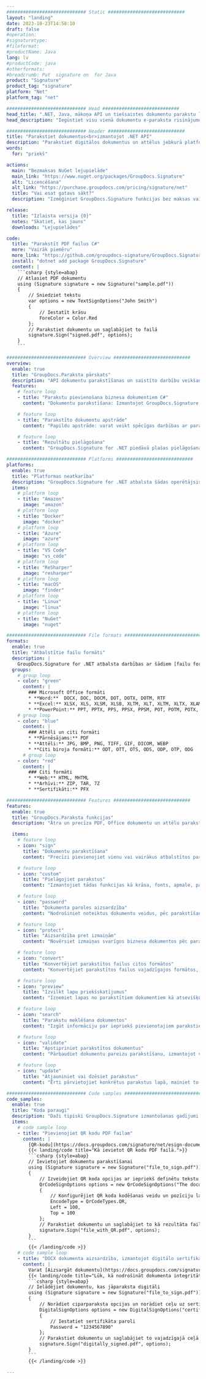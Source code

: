 ```yaml
---
############################# Static ############################
layout: "landing"
date: 2023-10-23T14:58:10
draft: false
#operation: 
#signaturetype: 
#fileformat: 
#productName: Java
lang: lv
#productCode: java
#otherformats: 
#breadcrumb: Put  signature on  for Java
product: "Signature"
product_tag: "signature"
platform: "Net"
platform_tag: "net"

############################# Head ############################
head_title: ".NET, Java, mākoņa API un tiešsaistes dokumentu parakstu lietotnes"
head_description: "Iegūstiet visu vienā dokumentu e-paraksta risinājumu .NET, Java un mākoņa lietojumprogrammām. Parakstiet izplatītos dokumentu formātus tiešsaistē, izmantojot vienkāršu vilkšanas un nomešanas funkciju"

############################# Header ############################
title: "Parakstiet dokumentus<br>izmantojot .NET API"
description: "Parakstiet digitālos dokumentus un attēlus jebkurā platformā, izmantojot mūsu elastīgās API un uz lietotnēm balstītus risinājumus programmētājiem un galalietotājiem."
words:
  for: "priekš"

actions:
  main: "Bezmaksas NuGet lejupielāde"
  main_link: "https://www.nuget.org/packages/GroupDocs.Signature"
  alt: "Licencēšana"
  alt_link: "https://purchase.groupdocs.com/pricing/signature/net"
  title: "Vai esat gatavs sākt?"
  description: "Izmēģiniet GroupDocs.Signature funkcijas bez maksas vai pieprasiet licenci"

release:
  title: "Izlaista versija {0}"
  notes: "Skatiet, kas jauns"
  downloads: "Lejupielādes"

code:
  title: "Parakstīt PDF failus C#"
  more: "Vairāk piemēru"
  more_link: "https://github.com/groupdocs-signature/GroupDocs.Signature-for-.NET"
  install: "dotnet add package GroupDocs.Signature"
  content: |
    ```csharp {style=abap}   
    // Atlasiet PDF dokumentu
    using (Signature signature = new Signature("sample.pdf"))
    {
        // Sniedziet tekstu
        var options = new TextSignOptions("John Smith")
        {
            // Iestatīt krāsu
            ForeColor = Color.Red
        };
        // Parakstiet dokumentu un saglabājiet to failā
        signature.Sign("signed.pdf", options);
    }
    ```

############################# Overview ############################
overview:
  enable: true
  title: "GroupDocs.Paraksta pārskats"
  description: "API dokumentu parakstīšanas un saistīto darbību veikšanai .NET lietojumprogrammās"
  features:
    # feature loop
    - title: "Parakstu pievienošana biznesa dokumentiem C#"
      content: "Dokumentu parakstīšana: Izmantojot GroupDocs.Signature for .NET, varat pievienot dažādu veidu parakstus, piemēram, tekstu, attēlus, svītrkodus un digitālos sertifikātus, PDF un Office dokumentiem. Šī API ļauj parakstīt dokumentus ar gandrīz jebkura veida datiem, tostarp slēptiem metadatiem."

    # feature loop
    - title: "Parakstīto dokumentu apstrāde"
      content: "Papildu apstrāde: varat veikt spēcīgas darbības ar parakstītiem dokumentiem, izmantojot GroupDocs.Signature. Tas ietver esošo parakstu meklēšanu biznesa dokumentos un to pārbaudi, izmantojot īpašus kritērijus. Turklāt, izmantojot šo .NET API, varat izgūt dokumenta informāciju un priekšskatīt lapas."

    # feature loop
    - title: "Rezultātu pielāgošana"
      content: "GroupDocs.Signature for .NET piedāvā plašas pielāgošanas iespējas. Varat precīzi novietot parakstus jebkurā dokumenta lapā un pielāgot to izskatu, izmantojot dažādus iestatījumus. Turklāt šī API atbalsta apstrādāto dokumentu saglabāšanu plašā atbalstīto formātu klāstā."

############################# Platforms ############################
platforms:
  enable: true
  title: "Platformas neatkarība"
  description: "GroupDocs.Signature for .NET atbalsta šādas operētājsistēmas, ietvarus un pakotņu pārvaldniekus"
  items:
    # platform loop
    - title: "Amazon"
      image: "amazon"
    # platform loop
    - title: "Docker"
      image: "docker"
    # platform loop
    - title: "Azure"
      image: "azure"
    # platform loop
    - title: "VS Code"
      image: "vs_code"
    # platform loop
    - title: "ReSharper"
      image: "resharper"
    # platform loop
    - title: "macOS"
      image: "finder"
    # platform loop
    - title: "Linux"
      image: "linux"
    # platform loop
    - title: "NuGet"
      image: "nuget"

############################# File formats ############################
formats:
  enable: true
  title: "Atbalstītie failu formāti"
  description: |
    GroupDocs.Signature for .NET atbalsta darbības ar šādiem [failu formātiem](https://docs.groupdocs.com/signature/net/supported-document-formats/).
  groups:
    # group loop
    - color: "green"
      content: |
        ### Microsoft Office formāti
        * **Word:**  DOCX, DOC, DOCM, DOT, DOTX, DOTM, RTF
        * **Excel:** XLSX, XLS, XLSM, XLSB, XLTM, XLT, XLTM, XLTX, XLAM, SXC, SpreadsheetML
        * **PowerPoint:** PPT, PPTX, PPS, PPSX, PPSM, POT, POTM, POTX, PPTM
    # group loop
    - color: "blue"
      content: |
        ### Attēli un citi formāti
        * **Pārnēsājams:** PDF
        * **Attēli:** JPG, BMP, PNG, TIFF, GIF, DICOM, WEBP
        * **Citi biroja formāti:** ODT, OTT, OTS, ODS, ODP, OTP, ODG
      # group loop
    - color: "red"
      content: |
        ### Citi formāti
        * **Web:** HTML, MHTML
        * **Arhīvi:** ZIP, TAR, 7Z
        * **Sertifikāti:** PFX

############################# Features ############################
features:
  enable: true
  title: "GroupDocs.Paraksta funkcijas"
  description: "Ātra un precīza PDF, Office dokumentu un attēlu parakstīšana"

  items:
    # feature loop
    - icon: "sign"
      title: "Dokumentu parakstīšana"
      content: "Precīzi pievienojiet vienu vai vairākus atbalstītos parakstu veidus jebkurā norādītajā biznesa dokumentu pozīcijā."

    # feature loop
    - icon: "custom"
      title: "Pielāgojiet parakstus"
      content: "Izmantojiet tādas funkcijas kā krāsa, fonts, apmale, pagriešana utt., lai konfigurētu parakstu izskatu."

    # feature loop
    - icon: "password"
      title: "Dokumenta paroles aizsardzība"
      content: "Nodrošiniet noteiktus dokumentu veidus, pēc parakstīšanas iestatot paroli."

    # feature loop
    - icon: "protect"
      title: "Aizsardzība pret izmaiņām"
      content: "Novērsiet izmaiņas svarīgos biznesa dokumentos pēc paraksta pievienošanas ar digitālo sertifikātu."

    # feature loop
    - icon: "convert"
      title: "Konvertējiet parakstītos failus citos formātos"
      content: "Konvertējiet parakstītos failus vajadzīgajos formātos, piemēram, saglabājiet Word dokumentu kā PDF."

    # feature loop
    - icon: "preview"
      title: "Izvilkt lapu priekšskatījumus"
      content: "Izņemiet lapas no parakstītiem dokumentiem kā atsevišķus attēlus turpmākai apstrādei."

    # feature loop
    - icon: "search"
      title: "Parakstu meklēšana dokumentos"
      content: "Izgūt informāciju par iepriekš pievienotajiem parakstiem konkrētos dokumentos."

    # feature loop
    - icon: "validate"
      title: "Apstipriniet parakstītos dokumentus"
      content: "Pārbaudiet dokumentu pareizu parakstīšanu, izmantojot validācijas līdzekļus."

    # feature loop
    - icon: "update"
      title: "Atjauniniet vai dzēsiet parakstus"
      content: "Ērti pārvietojiet konkrētus parakstus lapā, mainiet to tekstu vai izdzēsiet tos bez problēmām."

############################# Code samples ############################
code_samples:
  enable: true
  title: "Koda paraugi"
  description: "Daži tipiski GroupDocs.Signature izmantošanas gadījumi .NET operācijām"
  items:
    # code sample loop
    - title: "Pievienojiet QR kodu PDF failam"
      content: |
        [QR-kodu](https://docs.groupdocs.com/signature/net/esign-document-with-qr-code-signature/) pievienošana noteiktām PDF dokumentu lapām var uzlabot biznesa procesus. Tālāk ir sniegts piemērs, kā pievienot QR kodu, izmantojot GroupDocs.Signature.
        {{< landing/code title="Kā ievietot QR kodu PDF failā.">}}
        ```csharp {style=abap}
        // Ievietojiet dokumentu parakstīšanai
        using (Signature signature = new Signature("file_to_sign.pdf"))
        {
            // Izveidojiet QR koda opcijas ar iepriekš definētu tekstu
            QrCodeSignOptions options = new QrCodeSignOptions("The document is approved by John Smith")
            {
                // Konfigurējiet QR koda kodēšanas veidu un pozīciju lapā
                EncodeType = QrCodeTypes.QR,
                Left = 100,
                Top = 100
            };
            // Parakstiet dokumentu un saglabājiet to kā rezultāta failu
            signature.Sign("file_with_QR.pdf", options);
        }
        ```
        {{< /landing/code >}}
    # code sample loop
    - title: "DOCX dokumenta aizsardzība, izmantojot digitālo sertifikātu"
      content: |
        Varat [Aizsargāt dokumentu](https://docs.groupdocs.com/signature/net/esign-document-with-digital-signature/), izmantojot personiskos vai korporatīvos parakstus, kas saglabāti kā ciparsertifikāti. Šādus aizsargātus dokumentus nevar mainīt, nepadarot parakstu par nederīgu.
        {{< landing/code title="Lūk, kā nodrošināt dokumenta integritāti.">}}
        ```csharp {style=abap}   
        // Ielādējiet dokumentu, kas jāparaksta digitāli
        using (Signature signature = new Signature("file_to_sign.pdf"))
        {
            // Norādiet ciparparaksta opcijas un norādiet ceļu uz sertifikāta failu
            DigitalSignOptions options = new DigitalSignOptions("certificate.pfx")
            {
                // Iestatiet sertifikāta paroli
                Password = "1234567890"
            };
            // Parakstiet dokumentu un saglabājiet to vajadzīgajā ceļā
            signature.Sign("digitally_signed.pdf", options);
        }
        ```
        {{< /landing/code >}}

---
```

